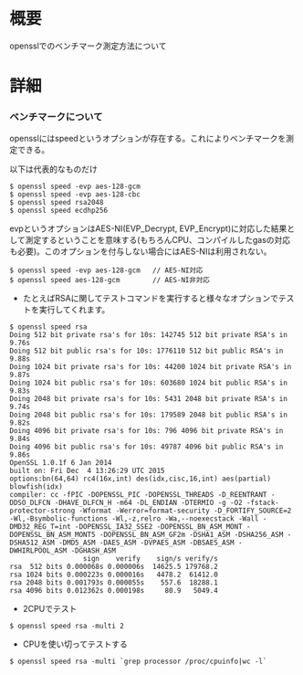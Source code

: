 # 概要
opensslでのベンチマーク測定方法について

# 詳細
### ベンチマークについて
opensslにはspeedというオプションが存在する。これによりベンチマークを測定できる。  

以下は代表的なものだけ
```
$ openssl speed -evp aes-128-gcm
$ openssl speed -evp aes-128-cbc
$ openssl speed rsa2048
$ openssl speed ecdhp256
```

evpというオプションはAES-NI(EVP_Decrypt, EVP_Encrypt)に対応した結果として測定するということを意味する(もちろんCPU、コンパイルしたgasの対応も必要)。このオプションを付与しない場合にはAES-NIは利用されない。
```
$ openssl speed -evp aes-128-gcm   // AES-NI対応
$ openssl speed aes-128-gcm        // AES-NI非対応
```

- たとえばRSAに関してテストコマンドを実行すると様々なオプションでテストを実行してくれます。
```
$ openssl speed rsa
Doing 512 bit private rsa's for 10s: 142745 512 bit private RSA's in 9.76s
Doing 512 bit public rsa's for 10s: 1776110 512 bit public RSA's in 9.88s
Doing 1024 bit private rsa's for 10s: 44200 1024 bit private RSA's in 9.87s
Doing 1024 bit public rsa's for 10s: 603680 1024 bit public RSA's in 9.83s
Doing 2048 bit private rsa's for 10s: 5431 2048 bit private RSA's in 9.74s
Doing 2048 bit public rsa's for 10s: 179589 2048 bit public RSA's in 9.82s
Doing 4096 bit private rsa's for 10s: 796 4096 bit private RSA's in 9.84s
Doing 4096 bit public rsa's for 10s: 49787 4096 bit public RSA's in 9.86s
OpenSSL 1.0.1f 6 Jan 2014
built on: Fri Dec  4 13:26:29 UTC 2015
options:bn(64,64) rc4(16x,int) des(idx,cisc,16,int) aes(partial) blowfish(idx) 
compiler: cc -fPIC -DOPENSSL_PIC -DOPENSSL_THREADS -D_REENTRANT -DDSO_DLFCN -DHAVE_DLFCN_H -m64 -DL_ENDIAN -DTERMIO -g -O2 -fstack-protector-strong -Wformat -Werror=format-security -D_FORTIFY_SOURCE=2 -Wl,-Bsymbolic-functions -Wl,-z,relro -Wa,--noexecstack -Wall -DMD32_REG_T=int -DOPENSSL_IA32_SSE2 -DOPENSSL_BN_ASM_MONT -DOPENSSL_BN_ASM_MONT5 -DOPENSSL_BN_ASM_GF2m -DSHA1_ASM -DSHA256_ASM -DSHA512_ASM -DMD5_ASM -DAES_ASM -DVPAES_ASM -DBSAES_ASM -DWHIRLPOOL_ASM -DGHASH_ASM
                  sign    verify    sign/s verify/s
rsa  512 bits 0.000068s 0.000006s  14625.5 179768.2
rsa 1024 bits 0.000223s 0.000016s   4478.2  61412.0
rsa 2048 bits 0.001793s 0.000055s    557.6  18288.1
rsa 4096 bits 0.012362s 0.000198s     80.9   5049.4
```

- 2CPUでテスト
```
$ openssl speed rsa -multi 2
```
- CPUを使い切ってテストする
```
$ openssl speed rsa -multi `grep processor /proc/cpuinfo|wc -l`
```

